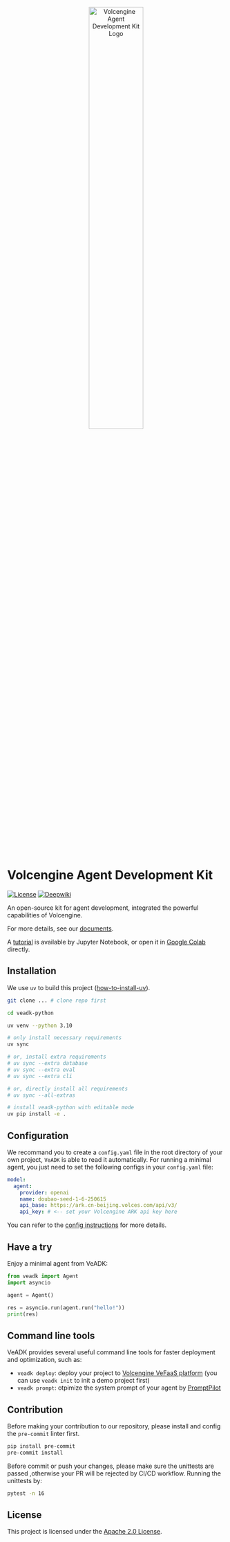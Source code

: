 <p align="center">
    <img src="assets/images/logo.png" alt="Volcengine Agent Development Kit Logo" width="50%">
</p>

# Volcengine Agent Development Kit

[![License](https://img.shields.io/badge/License-Apache_2.0-blue.svg)](LICENSE)
[![Deepwiki](https://deepwiki.com/badge.svg)](https://deepwiki.com/volcengine/veadk-python)

An open-source kit for agent development, integrated the powerful capabilities of Volcengine.

For more details, see our [documents](https://volcengine.github.io/veadk-python/).

A [tutorial](https://github.com/volcengine/veadk-python/blob/main/veadk_tutorial.ipynb) is available by Jupyter Notebook, or open it in [Google Colab](https://colab.research.google.com/github/volcengine/veadk-python/blob/main/veadk_tutorial.ipynb) directly.

## Installation

We use `uv` to build this project ([how-to-install-uv](https://docs.astral.sh/uv/getting-started/installation/)).

```bash
git clone ... # clone repo first

cd veadk-python

uv venv --python 3.10

# only install necessary requirements
uv sync

# or, install extra requirements
# uv sync --extra database
# uv sync --extra eval
# uv sync --extra cli

# or, directly install all requirements
# uv sync --all-extras

# install veadk-python with editable mode
uv pip install -e .
```

## Configuration

We recommand you to create a `config.yaml` file in the root directory of your own project, `VeADK` is able to read it automatically. For running a minimal agent, you just need to set the following configs in your `config.yaml` file:

```yaml
model:
  agent:
    provider: openai
    name: doubao-seed-1-6-250615
    api_base: https://ark.cn-beijing.volces.com/api/v3/
    api_key: # <-- set your Volcengine ARK api key here
```

You can refer to the [config instructions](https://volcengine.github.io/veadk-python/installation.html#%E9%85%8D%E7%BD%AE) for more details.

## Have a try

Enjoy a minimal agent from VeADK:

```python
from veadk import Agent
import asyncio

agent = Agent()

res = asyncio.run(agent.run("hello!"))
print(res)
```

## Command line tools

VeADK provides several useful command line tools for faster deployment and optimization, such as:

- `veadk deploy`: deploy your project to [Volcengine VeFaaS platform](https://www.volcengine.com/product/vefaas) (you can use `veadk init` to init a demo project first)
- `veadk prompt`: otpimize the system prompt of your agent by [PromptPilot](https://promptpilot.volcengine.com)

## Contribution

Before making your contribution to our repository, please install and config the `pre-commit` linter first.

```bash
pip install pre-commit
pre-commit install
```

Before commit or push your changes, please make sure the unittests are passed ,otherwise your PR will be rejected by CI/CD workflow. Running the unittests by:

```bash
pytest -n 16
```

## License

This project is licensed under the [Apache 2.0 License](./LICENSE).
